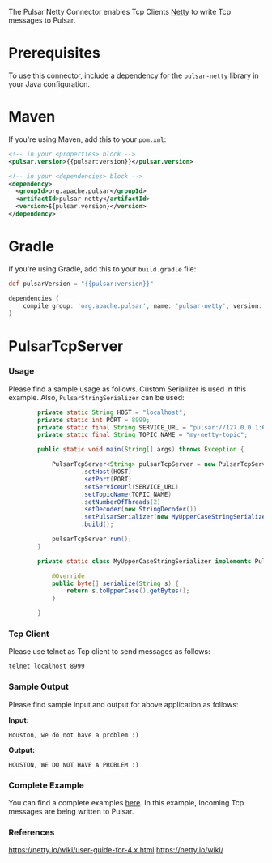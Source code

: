 The Pulsar Netty Connector enables Tcp Clients [Netty](https://netty.io/) to write Tcp messages to Pulsar.

# Prerequisites

To use this connector, include a dependency for the `pulsar-netty` library in your Java configuration.

# Maven

If you're using Maven, add this to your `pom.xml`:

```xml
<!-- in your <properties> block -->
<pulsar.version>{{pulsar:version}}</pulsar.version>

<!-- in your <dependencies> block -->
<dependency>
  <groupId>org.apache.pulsar</groupId>
  <artifactId>pulsar-netty</artifactId>
  <version>${pulsar.version}</version>
</dependency>
```

# Gradle

If you're using Gradle, add this to your `build.gradle` file:

```groovy
def pulsarVersion = "{{pulsar:version}}"

dependencies {
    compile group: 'org.apache.pulsar', name: 'pulsar-netty', version: pulsarVersion
}
```

# PulsarTcpServer
### Usage

Please find a sample usage as follows. Custom Serializer is used in this example. Also, `PulsarStringSerializer` can be used:

```java
        private static String HOST = "localhost";
        private static int PORT = 8999;
        private static final String SERVICE_URL = "pulsar://127.0.0.1:6650";
        private static final String TOPIC_NAME = "my-netty-topic";

        public static void main(String[] args) throws Exception {

            PulsarTcpServer<String> pulsarTcpServer = new PulsarTcpServer.Builder<String>()
                    .setHost(HOST)
                    .setPort(PORT)
                    .setServiceUrl(SERVICE_URL)
                    .setTopicName(TOPIC_NAME)
                    .setNumberOfThreads(2)
                    .setDecoder(new StringDecoder())
                    .setPulsarSerializer(new MyUpperCaseStringSerializer())
                    .build();

            pulsarTcpServer.run();
        }

        private static class MyUpperCaseStringSerializer implements PulsarSerializer<String> {

            @Override
            public byte[] serialize(String s) {
                return s.toUpperCase().getBytes();
            }

        }
```

###  Tcp Client

Please use telnet as Tcp client to send messages as follows:
```
telnet localhost 8999
```

### Sample Output

Please find sample input and output for above application as follows:

**Input:**
```
Houston, we do not have a problem :)
```

**Output:**
```
HOUSTON, WE DO NOT HAVE A PROBLEM :)
```

### Complete Example

You can find a complete examples [here](https://github.com/apache/incubator-pulsar/tree/master/pulsar-netty/src/test/java/org/apache/pulsar/netty/example/).
In this example, Incoming Tcp messages are being written to Pulsar.

### References
https://netty.io/wiki/user-guide-for-4.x.html
https://netty.io/wiki/
